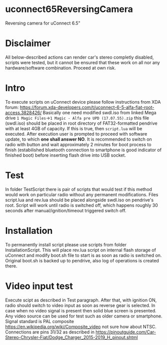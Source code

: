 # uconnect65ReversingCamera
Reversing camera for uConnect 6.5"

# Disclaimer
All below-described actions can render car's stereo completly disabled, scripts were tested, but it cannot be ensured that these work on all nor any hardware/software combination. Proceed at own risk.

# Intro
To execute scripts on uConnect device please follow instructions from XDA forum: https://forum.xda-developers.com/t/uconnect-6-5-alfa-fiat-root-access.3828426/
Basically one need modified swdl.iso from linked Mega drive `1 Magic Files`->`1 Magic - Alfa pre UPD (17.07.55).zip` this file (swdl.iso) should be placed in root directory of FAT32-formatted pendrive with at least 4GB of capacity. If this is true, then `script.lua` will be executed. After execution user is prompted to proceed with software update, to which **one shall answer NO**. It is recommended to switch on radio with button and wait approximately 2 minutes for boot process to finish (estabilished bluetooth connection to smartphone is good indicator of finished boot) before inserting flash drive into USB socket.

# Test
In folder TestScript there is pair of scripts that would test if this method would work on particular radio without any permanent modifications. Files script.lua and rev.lua should be placed alongside swdl.iso on pendrive's root. Script will work until radio is switched off, which happens roughly 30 seconds after manual/ignition/timeout triggered switch off.

# Installation
To permanently install script please use scripts from folder InstallationScript. This will place rev.lua script on internal flash storage of uConnect and modify boot.sh file to start is as soon as radio is switched on. Original boot.sh is backed up to pendrive, also log of operations is created there.

# Video input test
Execute scipt as described in Test paragraph. After that, with ignition ON, radio should switch to video input as soon as reverse gear is selected. In case when no video signal is present then solid blue screen is presented. Any video source can be used for test such as older camera or smartphone. Signal standard is PAL composite https://en.wikipedia.org/wiki/Composite_video not sure how about NTSC. Connections are pins 31/32 as described in https://pinoutguide.com/Car-Stereo-Chrysler-Fiat/Dodge_Charger_2015-2019_H_pinout.shtml
